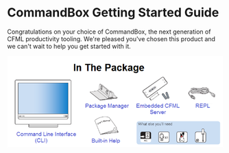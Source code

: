 # CommandBox Getting Started Guide

Congratulations on your choice of CommandBox, the next generation of CFML productivity tooling.  We're pleased you've chosen this product and we can't wait to help you get started with it.

<img src="images/getting_started/in_the_package.png" alt="In The Package" />